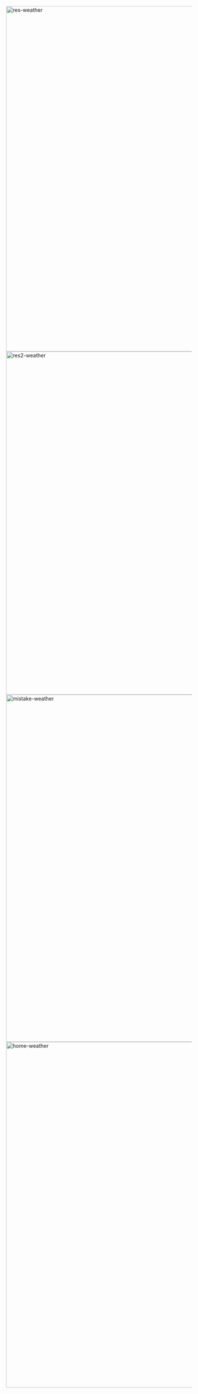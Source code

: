 <img width="934" alt="res-weather" src="https://github.com/Starfosse/weatherApp/assets/77751009/2ab0aa55-6f9b-4581-8e54-7740d8f3d58c">

<img width="928" alt="res2-weather" src="https://github.com/Starfosse/weatherApp/assets/77751009/a7d6cb46-d92c-4fc8-9d31-44291fd07c16">

<img width="939" alt="mistake-weather" src="https://github.com/Starfosse/weatherApp/assets/77751009/204a3aba-7aec-4e06-9375-8e09c4e137aa">

<img width="935" alt="home-weather" src="https://github.com/Starfosse/weatherApp/assets/77751009/76748818-f12f-4ba0-9852-02646174ecd7">
